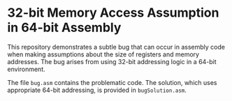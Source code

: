 # 32-bit Memory Access Assumption in 64-bit Assembly

This repository demonstrates a subtle bug that can occur in assembly code when making assumptions about the size of registers and memory addresses.  The bug arises from using 32-bit addressing logic in a 64-bit environment.

The file `bug.asm` contains the problematic code. The solution, which uses appropriate 64-bit addressing, is provided in `bugSolution.asm`.